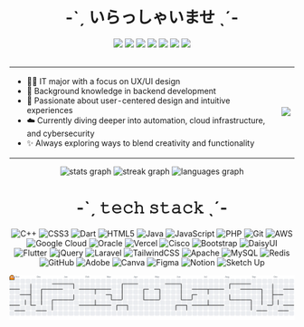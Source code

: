 <h1 align="center">-ˋˏ いらっしゃいませ ˎˊ-</h1>
<div align="center">
  <a href="https://discordapp.com/users/914445892180906005"><img src="https://img.shields.io/badge/Discord-%237289DA.svg?logo=discord&logoColor=white"></a>
  <a href="https://instagram.com/hvniluvr"><img src="https://img.shields.io/badge/Instagram-%23E4405F.svg?logo=Instagram&logoColor=white"></a>
  <a href="https://threads.com/hvniluvr"><img src="https://img.shields.io/badge/Threads-000000.svg?logo=Threads&logoColor=white"></a>
  <a href="https://twitch.tv/haniluvr"><img src="https://img.shields.io/badge/Twitch-%239146FF.svg?logo=Twitch&logoColor=white"></a>
  <a href="https://x.com/hvniluvr"><img src="https://img.shields.io/badge/X-black.svg?logo=X&logoColor=white"></a>
  <a href="https://pinterest.com/haniluvr"><img src="https://img.shields.io/badge/Pinterest-%23E60023.svg?logo=Pinterest&logoColor=white"></a>
  <a href="https://myanimelist.net/profile/haniluvr"><img src="https://img.shields.io/badge/MyAnimeList-2E51A2.svg?logo=MyAnimeList&logoColor=white"></a>
</div>
<br>
<table align="center">
  <tr>
    <td>
      <ul>
        <li>🧑‍💻 IT major with a focus on UX/UI design</li>
        <li>💾 Background knowledge in backend development</li>
        <li>🎯 Passionate about user-centered design and intuitive experiences</li>
        <li>☁️ Currently diving deeper into automation, cloud infrastructure, and cybersecurity</li>
        <li>✨ Always exploring ways to blend creativity and functionality</li>
      </ul>
    </td>
    <td>
      <img src="https://count.getloli.com/@:haniluvr?theme=love-and-deepspace&padding=5&offset=0&scale=0.7&align=center&pixelated=0&darkmode=auto"  />
    </td>
  </tr>
</table>

<div align="center">
  <img src="https://github-readme-stats.vercel.app/api?username=haniluvr&theme=omni&hide_border=false&include_all_commits=false&count_private=false" height="120" alt="stats graph"  />
  <img src="https://nirzak-streak-stats.vercel.app/?user=haniluvr&theme=omni&hide_border=false" height="120" alt="streak graph"  />
  <img src="https://github-readme-stats.vercel.app/api/top-langs/?username=haniluvr&theme=omni&hide_border=false&include_all_commits=false&count_private=false&layout=compact" height="120" alt="languages graph"  />
</div>


<!--[![email](https://img.shields.io/badge/Email-D14836?logo=gmail&logoColor=white)](mailto:hvniluvr@gmail.com) 
<table valign="center">
  <tr>
    <td>
      <img src="https://raw.githubusercontent.com/maurodesouza/profile-readme-generator/master/src/assets/icons/social/gmail/default.svg" width="24" height="24" alt="gmail logo"  />
      <a href="mailto:hvniluvr@gmail.com">Gmail
      </a>
    </td>
  </tr>
</table>-->

<h1 align="center">-ˋˏ 𝚝𝚎𝚌𝚑 𝚜𝚝𝚊𝚌𝚔 ˎˊ-</h1>
<div align="center">

![C++](https://img.shields.io/badge/c++-%2300599C.svg?style=for-the-badge&logo=c%2B%2B&logoColor=white) ![CSS3](https://img.shields.io/badge/css3-%231572B6.svg?style=for-the-badge&logo=css3&logoColor=white) ![Dart](https://img.shields.io/badge/dart-%230175C2.svg?style=for-the-badge&logo=dart&logoColor=white) ![HTML5](https://img.shields.io/badge/html5-%23E34F26.svg?style=for-the-badge&logo=html5&logoColor=white) ![Java](https://img.shields.io/badge/java-%23ED8B00.svg?style=for-the-badge&logo=openjdk&logoColor=white) ![JavaScript](https://img.shields.io/badge/javascript-%23323330.svg?style=for-the-badge&logo=javascript&logoColor=%23F7DF1E) ![PHP](https://img.shields.io/badge/php-%23777BB4.svg?style=for-the-badge&logo=php&logoColor=white) ![Git](https://img.shields.io/badge/GIT-E44C30?style=for-the-badge&logo=git&logoColor=white) ![AWS](https://img.shields.io/badge/AWS-%23FF9900.svg?style=for-the-badge&logo=amazon-aws&logoColor=white) ![Google Cloud](https://img.shields.io/badge/GoogleCloud-%234285F4.svg?style=for-the-badge&logo=google-cloud&logoColor=white) ![Oracle](https://img.shields.io/badge/Oracle-F80000?style=for-the-badge&logo=oracle&logoColor=white) ![Vercel](https://img.shields.io/badge/vercel-%23000000.svg?style=for-the-badge&logo=vercel&logoColor=white) ![Cisco](https://img.shields.io/badge/CISCO-1BA0D7?style=for-the-badge&logo=cisco&logoColor=white) ![Bootstrap](https://img.shields.io/badge/bootstrap-%238511FA.svg?style=for-the-badge&logo=bootstrap&logoColor=white) ![DaisyUI](https://img.shields.io/badge/daisyui-5A0EF8?style=for-the-badge&logo=daisyui&logoColor=white) ![Flutter](https://img.shields.io/badge/Flutter-%2302569B.svg?style=for-the-badge&logo=Flutter&logoColor=white) ![jQuery](https://img.shields.io/badge/jquery-%230769AD.svg?style=for-the-badge&logo=jquery&logoColor=white) 
![Laravel](https://img.shields.io/badge/laravel-%23FF2D20.svg?style=for-the-badge&logo=laravel&logoColor=white) ![TailwindCSS](https://img.shields.io/badge/tailwindcss-%2338B2AC.svg?style=for-the-badge&logo=tailwind-css&logoColor=white) ![Apache](https://img.shields.io/badge/apache-%23D42029.svg?style=for-the-badge&logo=apache&logoColor=white) ![MySQL](https://img.shields.io/badge/mysql-4479A1.svg?style=for-the-badge&logo=mysql&logoColor=white) ![Redis](https://img.shields.io/badge/redis-%23DD0031.svg?style=for-the-badge&logo=redis&logoColor=white) ![GitHub](https://img.shields.io/badge/github-%23121011.svg?style=for-the-badge&logo=github&logoColor=white) ![Adobe](https://img.shields.io/badge/adobe-%23FF0000.svg?style=for-the-badge&logo=adobe&logoColor=white) ![Canva](https://img.shields.io/badge/Canva-%2300C4CC.svg?style=for-the-badge&logo=Canva&logoColor=white) ![Figma](https://img.shields.io/badge/figma-%23F24E1E.svg?style=for-the-badge&logo=figma&logoColor=white) ![Notion](https://img.shields.io/badge/Notion-000000?style=for-the-badge&logo=notion&logoColor=white) ![Sketch Up](https://img.shields.io/badge/SketchUp-005F9E?style=for-the-badge&logo=sketchup&logoColor=white)

</div>


<picture>
  <source media="(prefers-color-scheme: dark)" srcset="https://raw.githubusercontent.com/haniluvr/haniluvr/output/pacman-contribution-graph-dark.svg">
  <source media="(prefers-color-scheme: light)" srcset="https://raw.githubusercontent.com/haniluvr/haniluvr/output/pacman-contribution-graph.svg">
  <img alt="pacman contribution graph" src="https://raw.githubusercontent.com/haniluvr/haniluvr/output/pacman-contribution-graph.svg">
</picture>

<!--START_SECTION:waka-->
<!--END_SECTION:waka-->

